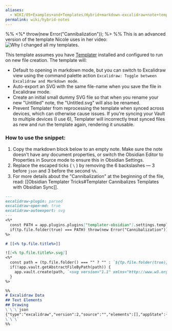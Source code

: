 ```yaml
---
aliases:
  - WIKI/05+Examples+and+Templates/Hybrid+markdown-excalidraw+note+template
permalink: wiki/hybrid-notes
---
```

%% <%* throw(new Error("Cannibalization")); %> %%
This is an advanced version of the template Nicole uses in her video:  
![Why I changed all my templates](https://youtu.be/zmgqMZi6QL8?t=950).

This template assumes you have [Templater](https://github.com/SilentVoid13/Templater) installed and configured to run on new file creation. The template will:

- Default to opening in markdown mode, but you can switch to Excalidraw view using the command palette action `Excalidraw: Toggle between Excalidraw and Markdown mode`.
- Auto-export an SVG with the same file-name when you save the file in Excalidraw mode.
- Create an initial small dummy SVG file so that when you rename your new "Untitled" note, the "Untitled.svg" will also be renamed.
- Prevent Templater from reprocessing the template when synced across devices, which can otherwise cause issues. If you're syncing your Vault to multiple devices (I use 6), Templater will incorrectly treat synced files as new and run the template again, rendering it unusable.

### How to use the snippet:

1. Copy the markdown block below to an empty note. Make sure the note doesn't have any document properties, or switch the Obsidian Editor to Properties in Source mode to ensure this in Obsidian Settings.
2. Replace the escaped ticks ( `\` ) by removing the 6 backslashes — 3 before `json` and 3 before the second `%%`.
3. For more details about the "Cannibalization" at the beginning of the file, read: [[Obsidian Templater Tricks#Templater Cannibalizes Templates with Obsidian Sync]].

```markdown
---
excalidraw-plugin: parsed
excalidraw-open-md: true
excalidraw-autoexport: svg
---
<%*
  const PATH = app.plugins.plugins["templater-obsidian"].settings.templates_folder;
  if(tp.file.folder(true) === PATH) throw(new Error("Cannibalization"));
%>

# [[<% tp.file.title%>]]

![[<% tp.file.title%>.svg]]
<%*
  const path = (tp.file.folder() === "" ? "" : `${tp.file.folder(true)}/`) + `${tp.file.title}.svg`;
  if(!app.vault.getAbstractFileByPath(path)) {
	app.vault.create(path, `<svg version="1.1" xmlns="http://www.w3.org/2000/svg" width="0" height="0"></svg>`);
  }
%>

%%
# Excalidraw Data
## Text Elements
## Drawing
\`\`\`json
{"type":"excalidraw","version":2,"source":"","elements":[],"appState":{}}
\`\`\`
%%
```